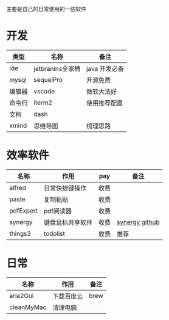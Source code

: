 主要是自己的日常使用的一些软件

# 开发
 
 类型 |  名称 |  备注
 --|--|--
 ide | jetbranins全家桶|  java 开发必备
 mysql| sequelPro| 开源免费
 编辑器| vscode |微软大法好
命令行|iterm2| 使用推荐配置
文档|dash|
xmind| 思维导图| 梳理思路

# 效率软件
  名称 |  作用  | pay | 备注
 --|--|--|--
 alfred| 日常快捷键操作|  收费
 paste| 复制粘贴| 收费
 pdfExpert| pdf阅读器 | 收费
synergy| 键盘鼠标共享软件| 收费| [synergy github](https://github.com/symless/synergy-core)
things3| todolist| 收费| 推荐


# 日常

名称| 作用  | 备注|
--|--|--
aria2Gui|下载百度云| brew
cleanMyMac|清理电脑|


